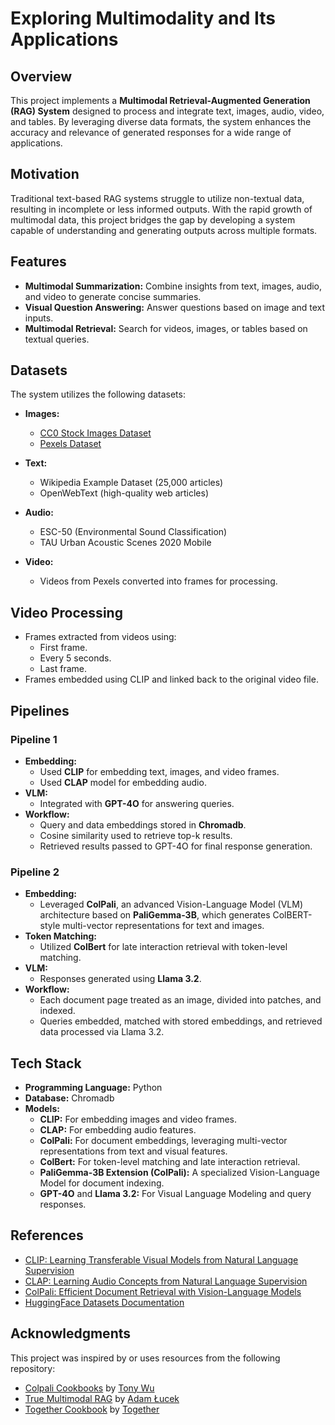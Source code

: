 # Exploring Multimodality and Its Applications

## Overview
This project implements a **Multimodal Retrieval-Augmented Generation (RAG) System** designed to process and integrate text, images, audio, video, and tables. By leveraging diverse data formats, the system enhances the accuracy and relevance of generated responses for a wide range of applications.

## Motivation
Traditional text-based RAG systems struggle to utilize non-textual data, resulting in incomplete or less informed outputs. With the rapid growth of multimodal data, this project bridges the gap by developing a system capable of understanding and generating outputs across multiple formats.

## Features
- **Multimodal Summarization:** Combine insights from text, images, audio, and video to generate concise summaries.
- **Visual Question Answering:** Answer questions based on image and text inputs.
- **Multimodal Retrieval:** Search for videos, images, or tables based on textual queries.

## Datasets
The system utilizes the following datasets:

- **Images:** 
  - [CC0 Stock Images Dataset](https://cc0license.com/)
  - [Pexels Dataset](https://pexels.com)

- **Text:**
  - Wikipedia Example Dataset (25,000 articles)
  - OpenWebText (high-quality web articles)

- **Audio:**
  - ESC-50 (Environmental Sound Classification)
  - TAU Urban Acoustic Scenes 2020 Mobile

- **Video:** 
  - Videos from Pexels converted into frames for processing.

## Video Processing
- Frames extracted from videos using:
  - First frame.
  - Every 5 seconds.
  - Last frame.
- Frames embedded using CLIP and linked back to the original video file.

## Pipelines
### **Pipeline 1**
- **Embedding:** 
  - Used **CLIP** for embedding text, images, and video frames.
  - Used **CLAP** model for embedding audio.
- **VLM:** 
  - Integrated with **GPT-4O** for answering queries.
- **Workflow:** 
  - Query and data embeddings stored in **Chromadb**.
  - Cosine similarity used to retrieve top-k results.
  - Retrieved results passed to GPT-4O for final response generation.

### **Pipeline 2**
- **Embedding:** 
  - Leveraged **ColPali**, an advanced Vision-Language Model (VLM) architecture based on **PaliGemma-3B**, which generates ColBERT-style multi-vector representations for text and images.
- **Token Matching:** 
  - Utilized **ColBert** for late interaction retrieval with token-level matching.
- **VLM:** 
  - Responses generated using **Llama 3.2**.
- **Workflow:** 
  - Each document page treated as an image, divided into patches, and indexed.
  - Queries embedded, matched with stored embeddings, and retrieved data processed via Llama 3.2.

## Tech Stack
- **Programming Language:** Python
- **Database:** Chromadb
- **Models:**
  - **CLIP:** For embedding images and video frames.
  - **CLAP:** For embedding audio features.
  - **ColPali:** For document embeddings, leveraging multi-vector representations from text and visual features.
  - **ColBert:** For token-level matching and late interaction retrieval.
  - **PaliGemma-3B Extension (ColPali):** A specialized Vision-Language Model for document indexing.
  - **GPT-4O** and **Llama 3.2:** For Visual Language Modeling and query responses.

## References
- [CLIP: Learning Transferable Visual Models from Natural Language Supervision](https://arxiv.org/pdf/2103.00020)
- [CLAP: Learning Audio Concepts from Natural Language Supervision](https://arxiv.org/abs/2206.04769)
- [ColPali: Efficient Document Retrieval with Vision-Language Models](https://arxiv.org/abs/2407.01449)
- [HuggingFace Datasets Documentation](https://huggingface.co/docs/datasets/en/index)

## Acknowledgments

This project was inspired by or uses resources from the following repository:

- [Colpali Cookbooks](https://github.com/tonywu71/colpali-cookbooks/tree/main/examples) by [Tony Wu](https://github.com/tonywu71)
- [True Multimodal RAG](https://github.com/ALucek/true-multimodal-rag) by [Adam Łucek](https://github.com/ALucek)
- [Together Cookbook](https://github.com/togethercomputer/together-cookbook/tree/main) by [Together](https://github.com/togethercomputer)
